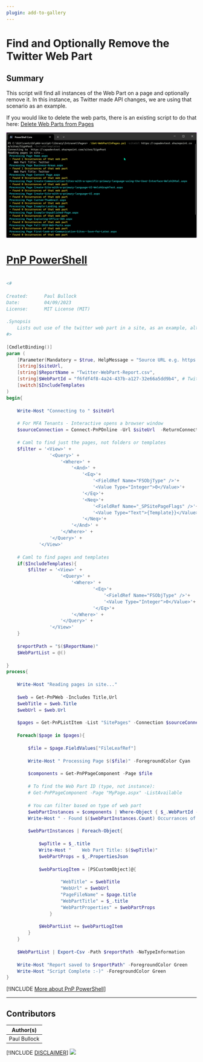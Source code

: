 ```yaml
---
plugin: add-to-gallery
---
```


# Find and Optionally Remove the Twitter Web Part

## Summary

This script will find all instances of the Web Part on a page and optionally remove it. In this instance, as Twitter made API changes, we are using that scenario as an example.

If you would like to delete the web parts, there is an existing script to do that here: [Delete Web Parts from Pages](https://pnp.github.io/script-samples/spo-remove-webpart-from-pages/README.html?tabs=pnpps)

![Example Screenshot](assets/example.png)

# [PnP PowerShell](#tab/pnpps)

```powershell

<# 

Created:      Paul Bullock
Date:         04/09/2023
License:      MIT License (MIT)

.Synopsis
    Lists out use of the twitter web part in a site, as an example, although you can specify any web part ID
#>

[CmdletBinding()]
param (
    [Parameter(Mandatory = $true, HelpMessage = "Source URL e.g. https://contoso.sharepoint.com/sites/SiteA")]
    [string]$siteUrl,
    [string]$ReportName = "Twitter-WebPart-Report.csv",
    [string]$WebPartId = "f6fdf4f8-4a24-437b-a127-32e66a5dd9b4", # Twitter Web Part ID
    [switch]$IncludeTemplates
)
begin{

    Write-Host "Connecting to " $siteUrl
        
    # For MFA Tenants - Interactive opens a browser window
    $sourceConnection = Connect-PnPOnline -Url $siteUrl  -ReturnConnection -Interactive
    
    # Caml to find just the pages, not folders or templates
    $filter = '<View>' +
                '<Query>' +
                    '<Where>' +
                        '<And>' +
                            '<Eq>'+
                                '<FieldRef Name="FSObjType" />'+
                                '<Value Type="Integer">0</Value>'+
                            '</Eq>'+
                            '<Neq>'+
                                '<FieldRef Name="_SPSitePageFlags" />'+
                                '<Value Type="Text">{Template}}</Value>'+
                            '</Neq>'+
                        '</And>' +
                    '</Where>' +
                '</Query>' +
            '</View>'

    # Caml to find pages and templates
    if($IncludeTemplates){
        $filter = '<View>' +
                    '<Query>' +
                        '<Where>' +                        
                                '<Eq>'+
                                    '<FieldRef Name="FSObjType" />'+
                                    '<Value Type="Integer">0</Value>'+
                                '</Eq>'+
                        '</Where>' +
                    '</Query>' +
                '</View>'
    }
    
    $reportPath = "$($ReportName)"
    $WebPartList = @()

}
process{

    Write-Host "Reading pages in site..."

    $web = Get-PnPWeb -Includes Title,Url
    $webTitle = $web.Title
    $webUrl = $web.Url
    
    $pages = Get-PnPListItem -List "SitePages" -Connection $sourceConnection -Query $filter
            
    Foreach($page in $pages){

        $file = $page.FieldValues["FileLeafRef"]

        Write-Host " Processing Page $($file)" -ForegroundColor Cyan

        $components = Get-PnPPageComponent -Page $file
        
        # To find the Web Part ID (type, not instance):
        # Get-PnPPageComponent -Page "MyPage.aspx" -ListAvailable

        # You can filter based on type of web part
        $webPartInstances = $components | Where-Object { $_.WebPartId -eq $WebPartId}
        Write-Host " - Found $($webPartInstances.Count) Occurrances of that web part" -ForegroundColor Yellow

        $webPartInstances | Foreach-Object{

            $wpTitle = $_.title
            Write-Host "    Web Part Title: $($wpTitle)"
            $webPartProps = $_.PropertiesJson

            $webPartLogItem = [PSCustomObject]@{

                    "WebTitle" = $webTitle
                    "WebUrl" = $webUrl
                    "PageFileName" = $page.title
                    "WebPartTitle" = $_.title
                    "WebPartProperties" = $webPartProps
                }
                                
            $WebPartList += $webPartLogItem
        }
    }

    $WebPartList | Export-Csv -Path $reportPath -NoTypeInformation

    Write-Host "Report saved to $reportPath" -ForegroundColor Green
    Write-Host "Script Complete :-)" -ForegroundColor Green
}  

```
[!INCLUDE [More about PnP PowerShell](../../docfx/includes/MORE-PNPPS.md)]
***

## Contributors

| Author(s) |
|-----------|
| Paul Bullock |

[!INCLUDE [DISCLAIMER](../../docfx/includes/DISCLAIMER.md)]
<img src="https://m365-visitor-stats.azurewebsites.net/script-samples/scripts/spo-find-web-part-in-pages" aria-hidden="true" />
